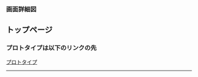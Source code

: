 ### 画面詳細図
## トップページ
### プロトタイプは以下のリンクの先
[プロトタイプ](https://www.figma.com/file/hCM4qX6T4TglzruW8ZXnUl/Untitled?node-id=0%3A1)
*****
